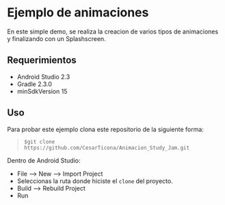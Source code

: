 # Ejemplo de animaciones


En este simple demo, se realiza la creacion de varios tipos de animaciones y finalizando con un Splashscreen.

## Requerimientos

  * Android Studio 2.3
  * Gradle 2.3.0
  * minSdkVersion 15

## Uso

Para probar este ejemplo clona este repositorio de la siguiente forma:
>
>     $git clone https://github.com/CesarTicona/Animacion_Study_Jam.git

Dentro de Android Studio:

* File --> New --> Import Project
* Seleccionas la ruta donde hiciste el `clone` del proyecto.
* Build --> Rebuild Project
* Run